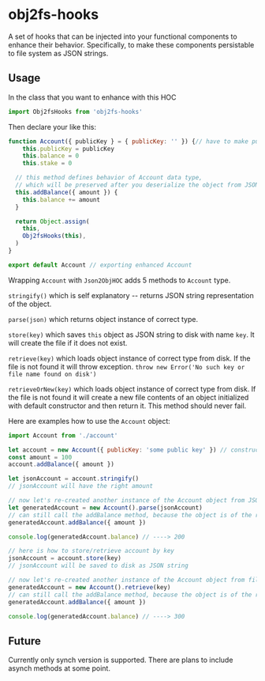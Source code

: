 # obj2fs-hooks
A set of hooks that can be injected into your functional components to enhance their behavior. Specifically, to make these components persistable to file system as JSON strings.

## Usage

In the class that you want to enhance with this HOC
```js
import Obj2fsHooks from 'obj2fs-hooks'

```
Then declare your like this:
```js
function Account({ publicKey } = { publicKey: '' }) {// have to make publicKey optional
    this.publicKey = publicKey
    this.balance = 0
    this.stake = 0

  // this method defines behavior of Account data type,
  // which will be preserved after you deserialize the object from JSON
  this.addBalance({ amount }) {
    this.balance += amount
  }

  return Object.assign(
    this,
    Obj2fsHooks(this),
  )
}

export default Account // exporting enhanced Account
```
Wrapping ```Account``` with ```Json2ObjHOC``` adds 5 methods to ```Account``` type.

```stringify()``` which is self explanatory -- returns JSON string representation of the object.


```parse(json)``` which returns object instance of correct type.


```store(key)``` which saves `this` object as JSON string to disk with name `key`. It will create the file if it does not exist.


```retrieve(key)``` which loads object instance of correct type from disk. If the file is not found it will throw exception. ```throw new Error('No such key or file name found on disk')```


```retrieveOrNew(key)``` which loads object instance of correct type from disk. If the file is not found it will create a new file contents of an object initialized with default constructor and then return it. This method should never fail.


Here are examples how to use the ```Account``` object:

```js
import Account from './account'

let account = new Account({ publicKey: 'some public key' }) // constructor with required parameter
const amount = 100
account.addBalance({ amount })

let jsonAccount = account.stringify()
// jsonAccount will have the right amount

// now let's re-created another instance of the Account object from JSON string
let generatedAccount = new Account().parse(jsonAccount)
// can still call the addBalance method, because the object is of the right type
generatedAccount.addBalance({ amount })

console.log(generatedAccount.balance) // ----> 200

// here is how to store/retrieve account by key
jsonAccount = account.store(key)
// jsonAccount will be saved to disk as JSON string

// now let's re-created another instance of the Account object from file on disk
generatedAccount = new Account().retrieve(key)
// can still call the addBalance method, because the object is of the right type
generatedAccount.addBalance({ amount })

console.log(generatedAccount.balance) // ----> 300
```

## Future
Currently only synch version is supported. There are plans to include asynch methods at some point.
